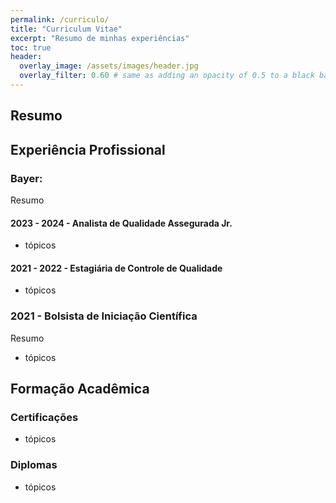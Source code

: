 ```yaml
---
permalink: /curriculo/
title: "Curriculum Vitae"
excerpt: "Resumo de minhas experiências"
toc: true
header:
  overlay_image: /assets/images/header.jpg
  overlay_filter: 0.60 # same as adding an opacity of 0.5 to a black background
---
```


## Resumo

## Experiência Profissional

### Bayer:

Resumo

#### 2023 - 2024 - Analista de Qualidade Assegurada Jr.

- tópicos

#### 2021 - 2022 - Estagiária de Controle de Qualidade

- tópicos

### 2021 - Bolsista de Iniciação Científica

Resumo 

- tópicos

## Formação Acadêmica

### Certificações

- tópicos

### Diplomas

- tópicos